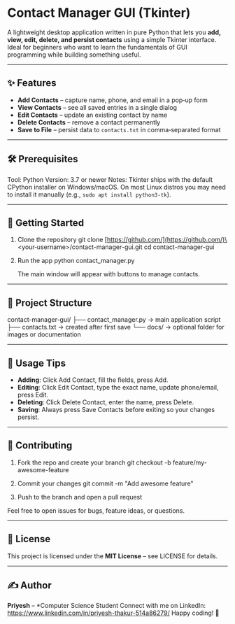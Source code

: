# Contact Manager GUI (Tkinter)

A lightweight desktop application written in pure Python that lets you **add, view, edit, delete, and persist contacts** using a simple Tkinter interface. Ideal for beginners who want to learn the fundamentals of GUI programming while building something useful.

---

## ✨ Features

* **Add Contacts** – capture name, phone, and email in a pop‑up form
* **View Contacts** – see all saved entries in a single dialog
* **Edit Contacts** – update an existing contact by name
* **Delete Contacts** – remove a contact permanently
* **Save to File** – persist data to `contacts.txt` in comma‑separated format

---

## 🛠️ Prerequisites

Tool: Python
Version: 3.7 or newer
Notes: Tkinter ships with the default CPython installer on Windows/macOS. On most Linux distros you may need to install it manually (e.g., `sudo apt install python3-tk`).

---

## 🚀 Getting Started

1. Clone the repository
   git clone [https://github.com/](https://github.com/)\<your‑username>/contact-manager-gui.git
   cd contact-manager-gui

2. Run the app
   python contact\_manager.py

   The main window will appear with buttons to manage contacts.

---

## 📂 Project Structure

contact-manager-gui/
├── contact\_manager.py   → main application script
├── contacts.txt         → created after first save
└── docs/                → optional folder for images or documentation

---

## 📝 Usage Tips

* **Adding**: Click Add Contact, fill the fields, press Add.
* **Editing**: Click Edit Contact, type the exact name, update phone/email, press Edit.
* **Deleting**: Click Delete Contact, enter the name, press Delete.
* **Saving**: Always press Save Contacts before exiting so your changes persist.

---

## 🤝 Contributing

1. Fork the repo and create your branch
   git checkout -b feature/my-awesome-feature

2. Commit your changes
   git commit -m "Add awesome feature"

3. Push to the branch and open a pull request

Feel free to open issues for bugs, feature ideas, or questions.

---

## 📄 License

This project is licensed under the **MIT License** – see LICENSE for details.

---

## ✍️ Author

**Priyesh** – *Computer Science Student
Connect with me on LinkedIn: https://www.linkedin.com/in/priyesh-thakur-514a86279/
Happy coding! 🚀
